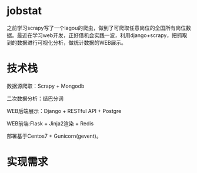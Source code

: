 # jobstat

之前学习scrapy写了一个lagou的爬虫，做到了可爬取任意岗位的全国所有岗位数据。最近在学习web开发，正好借机会实践一波，利用django+scrapy，把抓取到的数据进行可视化分析，做统计数据的WEB展示。


# 技术栈

数据源爬取：Scrapy + Mongodb 

二次数据分析：结巴分词

WEB后端展示：Django + RESTful API + Postgre

WEB前端:Flask + Jinja2渲染 + Redis

部署基于Centos7 + Gunicorn(gevent)。


# 实现需求


